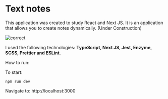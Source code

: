 
# Text notes

This application was created to study React and Next JS. It is an application that allows you to create notes dynamically. (Under Construction)

![correct](https://user-images.githubusercontent.com/35200622/104136925-f44f8d80-5377-11eb-9814-2b6d57bc3e3d.png)


I used the following technologies: **TypeScript, Next JS, Jest, Enzyme, SCSS, Prettier and ESLint**.

How to run:

To start:
```
npm run dev
```
Navigate to: http://localhost:3000 
